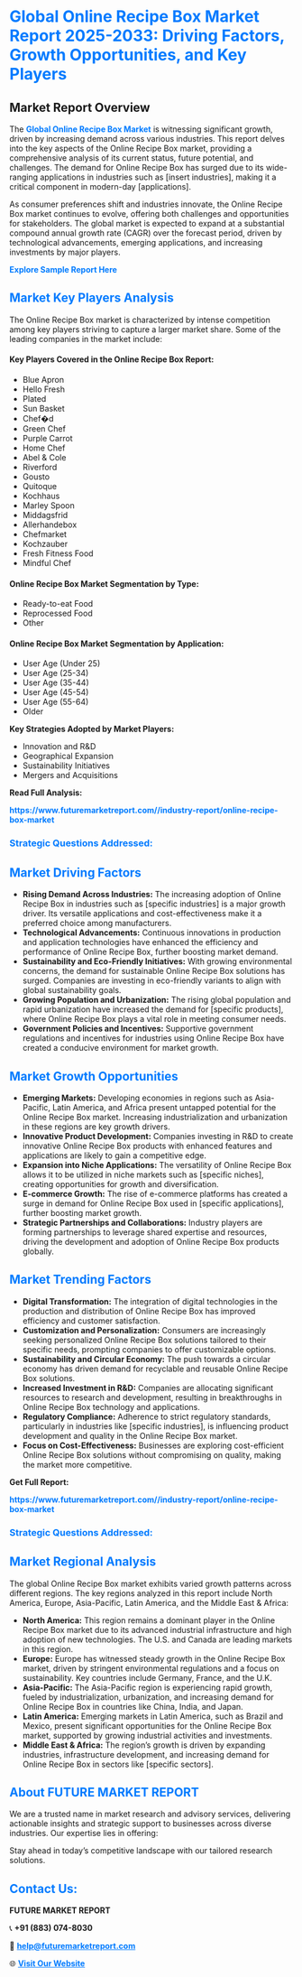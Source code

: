 <h1 style="color: #007BFF;">Global Online Recipe Box Market Report 2025-2033: Driving Factors, Growth Opportunities, and Key Players</h1>

<section id="overview">
<h2>Market Report Overview</h2>
<p>The <a href="https://www.futuremarketreport.com//industry-report/online-recipe-box-market" style="color: #007BFF; text-decoration: none;"><strong>Global Online Recipe Box Market</strong></a> is witnessing significant growth, driven by increasing demand across various industries. This report delves into the key aspects of the Online Recipe Box market, providing a comprehensive analysis of its current status, future potential, and challenges. The demand for Online Recipe Box has surged due to its wide-ranging applications in industries such as [insert industries], making it a critical component in modern-day [applications].</p>
<p>As consumer preferences shift and industries innovate, the Online Recipe Box market continues to evolve, offering both challenges and opportunities for stakeholders. The global market is expected to expand at a substantial compound annual growth rate (CAGR) over the forecast period, driven by technological advancements, emerging applications, and increasing investments by major players.</p>
</section>

<section id="overview">
<p><a href="https://www.futuremarketreport.com//request-sample/reportId=50022" style="color: #007BFF; text-decoration: none;"><strong>Explore Sample Report Here</strong></a></p>
</section>

<section id="key-players">
<h2 style="color: #007BFF;">Market Key Players Analysis</h2>
<p>The Online Recipe Box market is characterized by intense competition among key players striving to capture a larger market share. Some of the leading companies in the market include:</p>
<h4>Key Players Covered in the Online Recipe Box Report:</h4>
<ul><li>Blue Apron</li><li>Hello Fresh</li><li>Plated</li><li>Sun Basket</li><li>Chef�d</li><li>Green Chef</li><li>Purple Carrot</li><li>Home Chef</li><li>Abel &amp; Cole</li><li>Riverford</li><li>Gousto</li><li>Quitoque</li><li>Kochhaus</li><li>Marley Spoon</li><li>Middagsfrid</li><li>Allerhandebox</li><li>Chefmarket</li><li>Kochzauber</li><li>Fresh Fitness Food</li><li>Mindful Chef</li></ul>
<h4>Online Recipe Box Market Segmentation by Type:</h4>
<ul><li>Ready-to-eat Food</li><li>Reprocessed Food</li><li>Other</li></ul>

<h4>Online Recipe Box Market Segmentation by Application:</h4>
<ul><li>User Age (Under 25)</li><li>User Age (25-34)</li><li>User Age (35-44)</li><li>User Age (45-54)</li><li>User Age (55-64)</li><li>Older</li></ul>
<p><strong>Key Strategies Adopted by Market Players:</strong></p>
<ul>
<li>Innovation and R&D</li>
<li>Geographical Expansion</li>
<li>Sustainability Initiatives</li>
<li>Mergers and Acquisitions</li>
</ul>
</section>

<section>
<p><strong>Read Full Analysis: </strong></p><a href="https://www.futuremarketreport.com//industry-report/online-recipe-box-market" style="color: #007BFF; text-decoration: none;"><strong>https://www.futuremarketreport.com//industry-report/online-recipe-box-market</strong></a>
<h3 style="color: #007BFF;">Strategic Questions Addressed:</h3>
</section>

<section id="driving-factors">
<h2 style="color: #007BFF;">Market Driving Factors</h2>
<ul>
<li><strong>Rising Demand Across Industries:</strong> The increasing adoption of Online Recipe Box in industries such as [specific industries] is a major growth driver. Its versatile applications and cost-effectiveness make it a preferred choice among manufacturers.</li>
<li><strong>Technological Advancements:</strong> Continuous innovations in production and application technologies have enhanced the efficiency and performance of Online Recipe Box, further boosting market demand.</li>
<li><strong>Sustainability and Eco-Friendly Initiatives:</strong> With growing environmental concerns, the demand for sustainable Online Recipe Box solutions has surged. Companies are investing in eco-friendly variants to align with global sustainability goals.</li>
<li><strong>Growing Population and Urbanization:</strong> The rising global population and rapid urbanization have increased the demand for [specific products], where Online Recipe Box plays a vital role in meeting consumer needs.</li>
<li><strong>Government Policies and Incentives:</strong> Supportive government regulations and incentives for industries using Online Recipe Box have created a conducive environment for market growth.</li>
</ul>
</section>

<section id="growth-opportunities">
<h2 style="color: #007BFF;">Market Growth Opportunities</h2>
<ul>
<li><strong>Emerging Markets:</strong> Developing economies in regions such as Asia-Pacific, Latin America, and Africa present untapped potential for the Online Recipe Box market. Increasing industrialization and urbanization in these regions are key growth drivers.</li>
<li><strong>Innovative Product Development:</strong> Companies investing in R&D to create innovative Online Recipe Box products with enhanced features and applications are likely to gain a competitive edge.</li>
<li><strong>Expansion into Niche Applications:</strong> The versatility of Online Recipe Box allows it to be utilized in niche markets such as [specific niches], creating opportunities for growth and diversification.</li>
<li><strong>E-commerce Growth:</strong> The rise of e-commerce platforms has created a surge in demand for Online Recipe Box used in [specific applications], further boosting market growth.</li>
<li><strong>Strategic Partnerships and Collaborations:</strong> Industry players are forming partnerships to leverage shared expertise and resources, driving the development and adoption of Online Recipe Box products globally.</li>
</ul>
</section>

<section id="trending-factors">
<h2 style="color: #007BFF;">Market Trending Factors</h2>
<ul>
<li><strong>Digital Transformation:</strong> The integration of digital technologies in the production and distribution of Online Recipe Box has improved efficiency and customer satisfaction.</li>
<li><strong>Customization and Personalization:</strong> Consumers are increasingly seeking personalized Online Recipe Box solutions tailored to their specific needs, prompting companies to offer customizable options.</li>
<li><strong>Sustainability and Circular Economy:</strong> The push towards a circular economy has driven demand for recyclable and reusable Online Recipe Box solutions.</li>
<li><strong>Increased Investment in R&D:</strong> Companies are allocating significant resources to research and development, resulting in breakthroughs in Online Recipe Box technology and applications.</li>
<li><strong>Regulatory Compliance:</strong> Adherence to strict regulatory standards, particularly in industries like [specific industries], is influencing product development and quality in the Online Recipe Box market.</li>
<li><strong>Focus on Cost-Effectiveness:</strong> Businesses are exploring cost-efficient Online Recipe Box solutions without compromising on quality, making the market more competitive.</li>
</ul>
</section>

<section>
<p><strong>Get Full Report: </strong></p><a href="https://www.futuremarketreport.com//industry-report/online-recipe-box-market" style="color: #007BFF; text-decoration: none;"><strong>https://www.futuremarketreport.com//industry-report/online-recipe-box-market</strong></a>
<h3 style="color: #007BFF;">Strategic Questions Addressed:</h3>
</section>


<section id="regional-analysis">
<h2 style="color: #007BFF;">Market Regional Analysis</h2>
<p>The global Online Recipe Box market exhibits varied growth patterns across different regions. The key regions analyzed in this report include North America, Europe, Asia-Pacific, Latin America, and the Middle East & Africa:</p>
<ul>
<li><strong>North America:</strong> This region remains a dominant player in the Online Recipe Box market due to its advanced industrial infrastructure and high adoption of new technologies. The U.S. and Canada are leading markets in this region.</li>
<li><strong>Europe:</strong> Europe has witnessed steady growth in the Online Recipe Box market, driven by stringent environmental regulations and a focus on sustainability. Key countries include Germany, France, and the U.K.</li>
<li><strong>Asia-Pacific:</strong> The Asia-Pacific region is experiencing rapid growth, fueled by industrialization, urbanization, and increasing demand for Online Recipe Box in countries like China, India, and Japan.</li>
<li><strong>Latin America:</strong> Emerging markets in Latin America, such as Brazil and Mexico, present significant opportunities for the Online Recipe Box market, supported by growing industrial activities and investments.</li>
<li><strong>Middle East & Africa:</strong> The region’s growth is driven by expanding industries, infrastructure development, and increasing demand for Online Recipe Box in sectors like [specific sectors].</li>
</ul>
</section>

<footer>
<h2 style="color: #007BFF;">About FUTURE MARKET REPORT</h2>
<p>We are a trusted name in market research and advisory services, delivering actionable insights and strategic support to businesses across diverse industries. Our expertise lies in offering:</p>

<p>Stay ahead in today’s competitive landscape with our tailored research solutions.</p>

<h2 style="color: #007BFF;">Contact Us:</h2>
<p><strong>FUTURE MARKET REPORT</strong></p>
<p>📞 <strong>+91 (883) 074-8030</strong></p>
<p>📧 <strong><a href="mailto:help@futuremarketreport.com" style="color: #007BFF;">help@futuremarketreport.com</a></strong></p>
<p>🌐 <strong><a href="https://www.futuremarketreport.com/" style="color: #007BFF;">Visit Our Website</a></strong></p>
</footer>